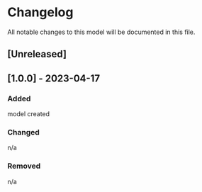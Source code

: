 # Changelog
All notable changes to this model will be documented in this file.

## [Unreleased]

## [1.0.0] - 2023-04-17
### Added
model created

### Changed
n/a

### Removed
n/a


